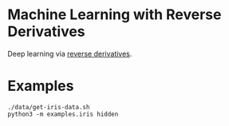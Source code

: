 # Machine Learning with Reverse Derivatives

Deep learning via [reverse derivatives](https://arxiv.org/abs/1910.07065).

# Examples

    ./data/get-iris-data.sh
    python3 -m examples.iris hidden
